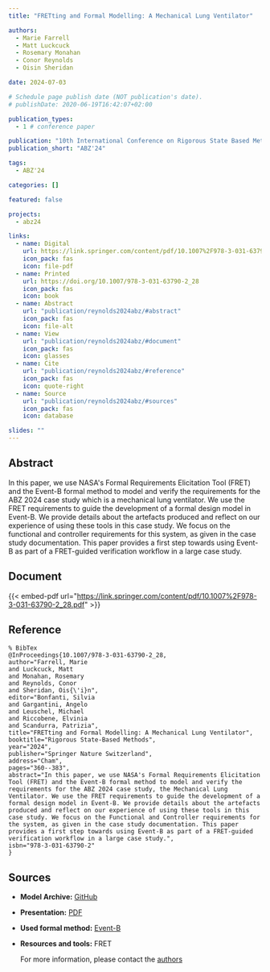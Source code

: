 ```yaml
---
title: "FRETting and Formal Modelling: A Mechanical Lung Ventilator"

authors:
  - Marie Farrell
  - Matt Luckcuck
  - Rosemary Monahan
  - Conor Reynolds
  - Oisin Sheridan

date: 2024-07-03

# Schedule page publish date (NOT publication's date).
# publishDate: 2020-06-19T16:42:07+02:00

publication_types:
  - 1 # conference paper

publication: "10th International Conference on Rigorous State Based Methods (ABZ'24)"
publication_short: "ABZ'24"

tags:
  - ABZ'24

categories: []

featured: false

projects:
  - abz24

links:
  - name: Digital
    url: https://link.springer.com/content/pdf/10.1007%2F978-3-031-63790-2_28.pdf
    icon_pack: fas
    icon: file-pdf
  - name: Printed
    url: https://doi.org/10.1007/978-3-031-63790-2_28
    icon_pack: fas
    icon: book
  - name: Abstract
    url: "publication/reynolds2024abz/#abstract"
    icon_pack: fas
    icon: file-alt
  - name: View
    url: "publication/reynolds2024abz/#document"
    icon_pack: fas
    icon: glasses
  - name: Cite
    url: "publication/reynolds2024abz/#reference"
    icon_pack: fas
    icon: quote-right
  - name: Source
    url: "publication/reynolds2024abz/#sources"
    icon_pack: fas
    icon: database

slides: ""
---
```


## Abstract

In this paper, we use NASA's Formal Requirements Elicitation Tool (FRET) and the Event-B formal method to model and verify the requirements for the ABZ 2024 case study which is a mechanical lung ventilator. We use the FRET requirements to guide the development of a formal design model in Event-B. We provide details about the artefacts produced and reflect on our experience of using these tools in this case study. We focus on the functional and controller requirements for this system, as given in the case study documentation. This paper provides a first step towards using Event-B as part of a FRET-guided verification workflow in a large case study.

## Document

{{< embed-pdf url="https://link.springer.com/content/pdf/10.1007%2F978-3-031-63790-2_28.pdf" >}}

## Reference

```
% BibTex
@InProceedings{10.1007/978-3-031-63790-2_28,
author="Farrell, Marie
and Luckcuck, Matt
and Monahan, Rosemary
and Reynolds, Conor
and Sheridan, Ois{\'i}n",
editor="Bonfanti, Silvia
and Gargantini, Angelo
and Leuschel, Michael
and Riccobene, Elvinia
and Scandurra, Patrizia",
title="FRETting and Formal Modelling: A Mechanical Lung Ventilator",
booktitle="Rigorous State-Based Methods",
year="2024",
publisher="Springer Nature Switzerland",
address="Cham",
pages="360--383",
abstract="In this paper, we use NASA's Formal Requirements Elicitation Tool (FRET) and the Event-B formal method to model and verify the requirements for the ABZ 2024 case study, the Mechanical Lung Ventilator. We use the FRET requirements to guide the development of a formal design model in Event-B. We provide details about the artefacts produced and reflect on our experience of using these tools in this case study. We focus on the Functional and Controller requirements for the system, as given in the case study documentation. This paper provides a first step towards using Event-B as part of a FRET-guided verification workflow in a large case study.",
isbn="978-3-031-63790-2"
}
```

## Sources

- **Model Archive:**
  [GitHub](https://github.com/mariefarrell/abz2024)
- **Presentation:**
  [PDF](/data/abz24/reynolds2024abz.pdf)
- **Used formal method:**
  [Event-B](/method/event-b)
- **Resources and tools:**
  FRET

  For more information, please contact the <a href ="mailto:marie.farrell@manchester.ac.uk">authors</a>
